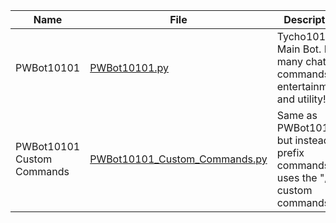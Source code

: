 | Name | File |Description|
|--|--|--|
|PWBot10101|[PWBot10101.py](/examples/PWBot10101.py)|Tycho10101's Main Bot. Has many chat commands for entertainment and utility!|
|PWBot10101 Custom Commands|[PWBot10101_Custom_Commands.py](/examples/PWBot10101_Custom_Commands.py)|Same as PWBot10101, but instead of prefix commands, it uses the "//" custom commands!|
